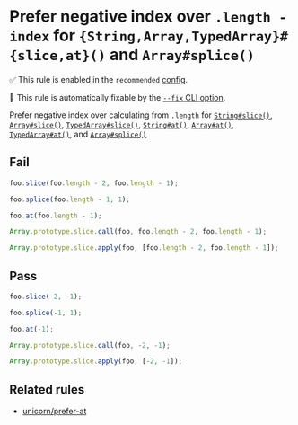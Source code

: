 # Prefer negative index over `.length - index` for `{String,Array,TypedArray}#{slice,at}()` and `Array#splice()`

✅ This rule is enabled in the `recommended` [config](https://github.com/sindresorhus/eslint-plugin-unicorn#preset-configs).

🔧 This rule is automatically fixable by the [`--fix` CLI option](https://eslint.org/docs/latest/user-guide/command-line-interface#--fix).

<!-- end auto-generated rule header -->
<!-- Do not manually modify this header. Run: `npm run fix:eslint-docs` -->

Prefer negative index over calculating from `.length` for [`String#slice()`](https://developer.mozilla.org/en-US/docs/Web/JavaScript/Reference/Global_Objects/String/slice), [`Array#slice()`](https://developer.mozilla.org/en-US/docs/Web/JavaScript/Reference/Global_Objects/Array/slice), [`TypedArray#slice()`](https://developer.mozilla.org/en-US/docs/Web/JavaScript/Reference/Global_Objects/TypedArray/slice), [`String#at()`](https://developer.mozilla.org/en-US/docs/Web/JavaScript/Reference/Global_Objects/String/at), [`Array#at()`](https://developer.mozilla.org/en-US/docs/Web/JavaScript/Reference/Global_Objects/Array/at), [`TypedArray#at()`](https://developer.mozilla.org/en-US/docs/Web/JavaScript/Reference/Global_Objects/TypedArray/at), and [`Array#splice()`](https://developer.mozilla.org/en-US/docs/Web/JavaScript/Reference/Global_Objects/Array/splice)

## Fail

```js
foo.slice(foo.length - 2, foo.length - 1);
```

```js
foo.splice(foo.length - 1, 1);
```

```js
foo.at(foo.length - 1);
```

```js
Array.prototype.slice.call(foo, foo.length - 2, foo.length - 1);
```

```js
Array.prototype.slice.apply(foo, [foo.length - 2, foo.length - 1]);
```

## Pass

```js
foo.slice(-2, -1);
```

```js
foo.splice(-1, 1);
```

```js
foo.at(-1);
```

```js
Array.prototype.slice.call(foo, -2, -1);
```

```js
Array.prototype.slice.apply(foo, [-2, -1]);
```

## Related rules

- [unicorn/prefer-at](./prefer-at.md)

